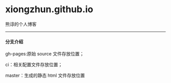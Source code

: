 # xiongzhun.github.io
熊谆的个人博客

-------------------
#### 分支介绍

gh-pages:原始 source 文件存放位置；

ci：相关配置文件存放位置；

master：生成的静态 html 文件存放位置